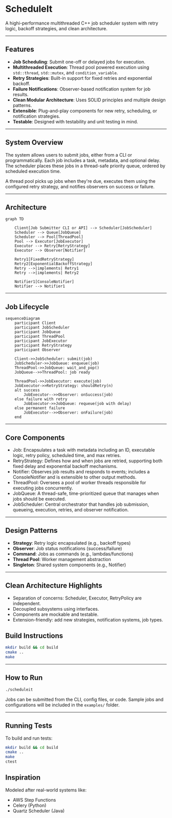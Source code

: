 # ScheduleIt

A highi-performance multithreaded C++ job scheduler system with retry logic, backoff strategies, and clean architecture.

---

## Features

- **Job Scheduling**: Submit one-off or delayed jobs for execution.
- **Multithreaded Execution**: Thread pool powered execution using `std::thread`, `std::mutex`, and `condition_variable`.
- **Retry Strategies**: Built-in support for fixed retries and exponential backoff.
- **Failure Notifications**: Observer-based notification system for job results.
- **Clean Modular Architecture**: Uses SOLID principles and multiple design patterns.
- **Extensible**: Plug-and-play components for new retry, scheduling, or notification strategies.
- **Testable**: Designed with testability and unit testing in mind.

---

## System Overview

The system allows users to submit jobs, either from a CLI or programmatically. Each job includes a task, metadata, and optional delay. The scheduler places these jobs in a thread-safe priority queue, ordered by scheduled execution time.

A thread pool picks up jobs when they're due, executes them using the configured retry strategy, and notifies observers on success or failure.

---

## Architecture

```mermaid
graph TD

    Client[Job Submitter CLI or API] --> Scheduler[JobScheduler]
    Scheduler --> Queue[JobQueue]
    Scheduler --> Pool[ThreadPool]
    Pool --> Executor[JobExecutor]
    Executor --> Retry[RetryStrategy]
    Executor --> Observer[Notifier]

    Retry1[FixedRetryStrategy]
    Retry2[ExponentialBackoffStrategy]
    Retry -->|implements| Retry1
    Retry -->|implements| Retry2

    Notifier1[ConsoleNotifier]
    Notifier --> Notifier1

```

---

## Job Lifecycle

```mermaid
sequenceDiagram
    participant Client
    participant JobScheduler
    participant JobQueue
    participant ThreadPool
    participant JobExecutor
    participant RetryStrategy
    participant Observer

    Client->>JobScheduler: submit(job)
    JobScheduler->>JobQueue: enqueue(job)
    ThreadPool->>JobQueue: wait_and_pop()
    JobQueue-->>ThreadPool: job ready

    ThreadPool->>JobExecutor: execute(job)
    JobExecutor->>RetryStrategy: shouldRetry(n)
    alt success
        JobExecutor-->>Observer: onSuccess(job)
    else failure with retry
        JobExecutor->>JobQueue: requeue(job with delay)
    else permanent failure
        JobExecutor-->>Observer: onFailure(job)
    end
```

---

## Core Components

- Job: Encapsulates a task with metadata including an ID, executable logic, retry policy, scheduled time, and max retries.
- RetryStrategy: Defines how and when jobs are retried, supporting both fixed delay and exponential backoff mechanisms.
- Notifier: Observes job results and responds to events; includes a ConsoleNotifier and is extensible to other output methods.
- ThreadPool: Oversees a pool of worker threads responsible for executing jobs concurrently.
- JobQueue: A thread-safe, time-prioritized queue that manages when jobs should be executed.
- JobScheduler: Central orchestrator that handles job submission, queueing, execution, retries, and observer notification.

---

## Design Patterns 

- **Strategy**: Retry logic encapsulated (e.g., backoff types)
- **Observer**: Job status notifications (success/failure)
- **Command**: Jobs as commands (e.g., lambdas/functions)
- **Thread Pool**: Worker management abstraction
- **Singleton**: Shared system components (e.g., Notifier)

---

## Clean Architecture Highlights

- Separation of concerns: Scheduler, Executor, RetryPolicy are independent.
- Decoupled subsystems using interfaces.
- Components are mockable and testable.
- Extension-friendly: add new strategies, notification systems, job types.


## Build Instructions

```bash
mkdir build && cd build
cmake ..
make
```

---

## How to Run

```bash
./scheduleit
```

Jobs can be submitted from the CLI, config files, or code. Sample jobs and configurations will be included in the `examples/` folder.

---

## Running Tests

To build and run tests:

```bash
mkdir build && cd build
cmake ..
make
ctest
```

## Inspiration

Modeled after real-world systems like:
- AWS Step Functions
- Celery (Python)
- Quartz Scheduler (Java)
